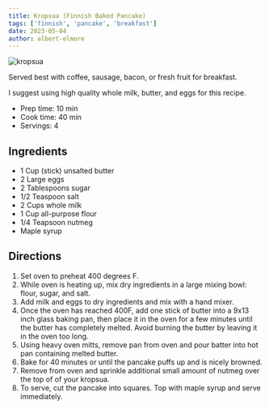 ```yaml
---
title: Kropsua (Finnish Baked Pancake)
tags: ['finnish', 'pancake', 'breakfast']
date: 2023-05-04
author: albert-elmore
---
```


![kropsua](/pix/kropsua.webp)

Served best with coffee, sausage, bacon, or fresh fruit for breakfast. 

I suggest using high quality whole milk, butter, and eggs for this recipe.

- Prep time: 10 min
- Cook time: 40 min
- Servings: 4

## Ingredients

- 1 Cup (stick) unsalted butter
- 2 Large eggs 
- 2 Tablespoons sugar
- 1/2 Teaspoon salt
- 2 Cups whole milk
- 1 Cup all-purpose flour
- 1/4 Teapsoon nutmeg
- Maple syrup

## Directions

1. Set oven to preheat 400 degrees F.
2. While oven is heating up, mix dry ingredients in a large mixing bowl: flour, sugar, and salt.
3. Add milk and eggs to dry ingredients and mix with a hand mixer.
4. Once the oven has reached 400F, add one stick of butter into a 9x13 inch glass baking pan, then place it in the oven for a few minutes until the butter has completely melted. Avoid burning the butter by leaving it in the oven too long. 
5. Using heavy oven mitts, remove pan from oven and pour batter into hot pan containing melted butter.
6. Bake for 40 minutes or until the pancake puffs up and is nicely browned. 
7. Remove from oven and sprinkle additional small amount of nutmeg over the top of of your kropsua.
8. To serve, cut the pancake into squares. Top with maple syrup and serve immediately.
